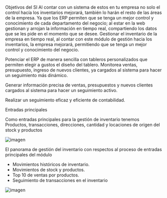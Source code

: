 Objetivos del SI
Al contar con un sistema de estos en tu empresa no solo el control hacía los inventarios mejorará, también lo harán el resto de las áreas de la empresa. Ya que los ERP permiten que se tenga un mejor control y conocimiento de cada departamento del negocio; al estar en la web gestionan y arrojan la información en tiempo real, compartiendo los datos que se les pide en el momento que se desee.
Gestionar el inventario de la empresa en tiempo real, al contar con este módulo de gestión hacia los inventarios, la empresa mejorará, permitiendo que se tenga un mejor control y conocimiento del negocio.

Potenciar el ERP de manera sencilla con tableros personalizados que permiten elegir a gustos el diseño del tablero.
Monitorea ventas, presupuesto, ingreso de nuevos clientes, ya cargados al sistema para hacer un seguimiento más dinámico.

Generar información precisa de ventas, presupuestos y nuevos clientes cargados al sistema para hacer un seguimiento activo.

Realizar un seguimiento eficaz y eficiente de contabilidad.


Entradas principales

Como entradas principales para la gestión de inventario tenemos
Productos, transacciones, direcciones, cantidad y locaciones de origen del stock y productos

![imagen](https://user-images.githubusercontent.com/91498578/172072026-780ecc2c-cc10-4925-b3a9-df15a43f5413.png)

El panorama de gestión del inventario con respectos al proceso de entradas principales del módulo
- Movimientos históricos de inventario.
- Movimientos de stock y productos.
- Top 10 de ventas por productos.
- Seguimiento de transacciones en el inventario


![imagen](https://user-images.githubusercontent.com/91498578/172072113-d551020c-c69a-48fc-874a-6f2181672cc5.png)




